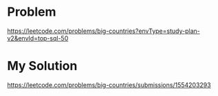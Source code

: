 # Problem
https://leetcode.com/problems/big-countries?envType=study-plan-v2&envId=top-sql-50


# My Solution
https://leetcode.com/problems/big-countries/submissions/1554203293